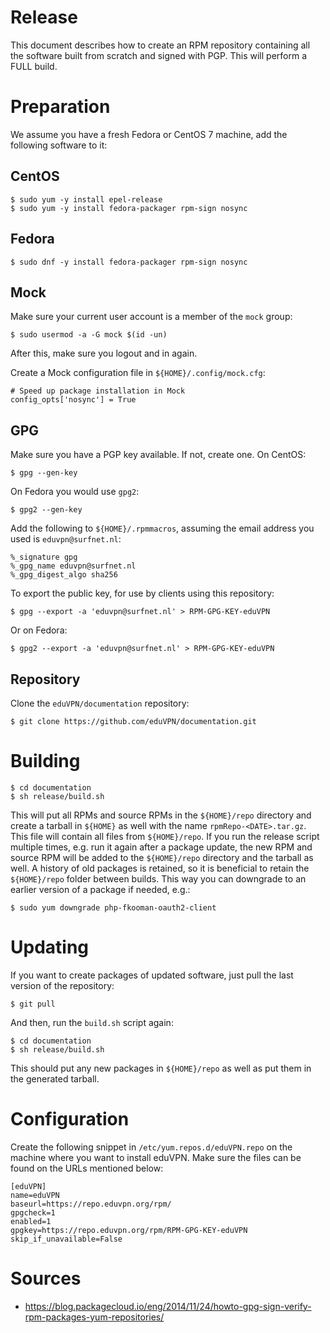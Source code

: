 # Release

This document describes how to create an RPM repository containing all the 
software built from scratch and signed with PGP. This will perform a FULL 
build.

# Preparation

We assume you have a fresh Fedora or CentOS 7 machine, add the following 
software to it:

## CentOS

    $ sudo yum -y install epel-release
    $ sudo yum -y install fedora-packager rpm-sign nosync

## Fedora

    $ sudo dnf -y install fedora-packager rpm-sign nosync

## Mock

Make sure your current user account is a member of the `mock` group:

    $ sudo usermod -a -G mock $(id -un)

After this, make sure you logout and in again.

Create a Mock configuration file in `${HOME}/.config/mock.cfg`:

    # Speed up package installation in Mock
    config_opts['nosync'] = True

## GPG

Make sure you have a PGP key available. If not, create one. On CentOS:

    $ gpg --gen-key

On Fedora you would use `gpg2`:

    $ gpg2 --gen-key

Add the following to `${HOME}/.rpmmacros`, assuming the email address you used 
is `eduvpn@surfnet.nl`:

    %_signature gpg
    %_gpg_name eduvpn@surfnet.nl
    %_gpg_digest_algo sha256

To export the public key, for use by clients using this repository:

    $ gpg --export -a 'eduvpn@surfnet.nl' > RPM-GPG-KEY-eduVPN

Or on Fedora:

    $ gpg2 --export -a 'eduvpn@surfnet.nl' > RPM-GPG-KEY-eduVPN

## Repository

Clone the `eduVPN/documentation` repository:

    $ git clone https://github.com/eduVPN/documentation.git

# Building

    $ cd documentation
    $ sh release/build.sh

This will put all RPMs and source RPMs in the `${HOME}/repo` directory and 
create a tarball in `${HOME}` as well with the name `rpmRepo-<DATE>.tar.gz`. 
This file will contain all files from `${HOME}/repo`. If you run the release
script multiple times, e.g. run it again after a package update, the new RPM 
and source RPM will be added to the `${HOME}/repo` directory and the tarball
as well. A history of old packages is retained, so it is beneficial to retain
the `${HOME}/repo` folder between builds. This way you can downgrade to an 
earlier version of a package if needed, e.g.:

    $ sudo yum downgrade php-fkooman-oauth2-client

# Updating

If you want to create packages of updated software, just pull the last version
of the repository:

    $ git pull

And then, run the `build.sh` script again:

    $ cd documentation
    $ sh release/build.sh

This should put any new packages in `${HOME}/repo` as well as put them in the 
generated tarball.

# Configuration

Create the following snippet in `/etc/yum.repos.d/eduVPN.repo` on the machine
where you want to install eduVPN. Make sure the files can be found on the URLs
mentioned below:

    [eduVPN]
    name=eduVPN
    baseurl=https://repo.eduvpn.org/rpm/
    gpgcheck=1
    enabled=1
    gpgkey=https://repo.eduvpn.org/rpm/RPM-GPG-KEY-eduVPN
    skip_if_unavailable=False
	
# Sources

* https://blog.packagecloud.io/eng/2014/11/24/howto-gpg-sign-verify-rpm-packages-yum-repositories/

